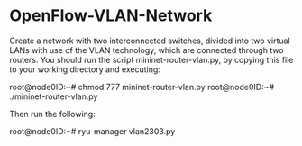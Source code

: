 # OpenFlow-VLAN-Network

Create a network with two interconnected switches, divided into two virtual LANs with use of the VLAN technology, which are connected through two routers. You should run the script mininet-router-vlan.py, by copying this file to your working directory and executing:

root@node0ID:~# chmod 777 mininet-router-vlan.py
root@node0ID:~# ./mininet-router-vlan.py

Then run the following:

root@node0ID:~# ryu-manager vlan2303.py


